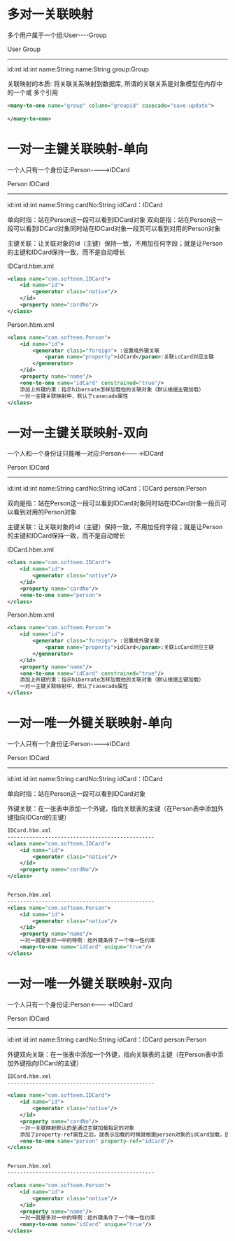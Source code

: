 # 多对一关联映射

多个用户属于一个组:User----Group

User                             Group
-----------          -----------
id:int                            id:int
name:String               name:String
group:Group

关联映射的本质:
	将关联关系映射到数据库, 所谓的关联关系是对象模型在内存中的一个或 多个引用

```xml
<many-to-one name="group" column="groupid" casecade="save-update">
		
</many-to-one>
```



# 一对一主键关联映射-单向

一个人只有一个身份证:Person---->IDCard

Person                 IDCard
-----------           -----------
id:int                     id:int
name:String        cardNo:String
idCard：IDCard


单向时指：站在Person这一段可以看到IDCard对象
双向是指：站在Person这一段可以看到IDCard对象同时站在IDCard对象一段页可以看到对用的Person对象

主键关联：让关联对象的id（主键）保持一致，不用加任何字段；就是让Person的主键和IDCard保持一致，而不是自动增长

IDCard.hbm.xml

```xml
<class name="com.softeem.IDCard">
    <id name="id">
        <generator class="native"/>
    </id>
    <property name="cardNo"/>
</class>
```

Person.hbm.xml

```xml
<class name="com.softeem.Person">
    <id name="id">
        <generator class="foreign"> :设置成外键关联
            <param name="property">idCard</param>:关联icCard对应主键
        </gennerator> 
    </id>
    <property name="name"/>
    <one-to-one name="idCard" constrained="true"/>
	添加上外键约束：指示hibernate怎样加载他的关联对象（默认根据主键加载）
	一对一主键关联映射中，默认了casecade属性
</class>
```



# 一对一主键关联映射-双向

一个人和一个身份证只能唯一对应:Person<---->IDCard

Person                IDCard
-----------       -----------
id:int                       id:int
name:String          cardNo:String
idCard：IDCard    person:Person


双向是指：站在Person这一段可以看到IDCard对象同时站在IDCard对象一段页可以看到对用的Person对象

主键关联：让关联对象的id（主键）保持一致，不用加任何字段；就是让Person的主键和IDCard保持一致，而不是自动增长

IDCard.hbm.xml

```xml
<class name="com.softeem.IDCard">
    <id name="id">
        <generator class="native"/>
    </id>
    <property name="cardNo"/>
    <one-to-one name="person">
</class>
```

Person.hbm.xml

```xml
<class name="com.softeem.Person">
    <id name="id">
        <generator class="foreign"> :设置成外键关联
            <param name="property">idCard</param>:关联icCard对应主键
        </gennerator> 
    </id>
    <property name="name"/>
    <one-to-one name="idCard" constrained="true"/>
	添加上外键约束：指示hibernate怎样加载他的关联对象（默认根据主键加载）
	一对一主键关联映射中，默认了casecade属性
</class>
```



# 一对一唯一外键关联映射-单向

一个人只有一个身份证:Person---->IDCard

Person            IDCard
-----------       -----------
id:int                   id:int
name:String       cardNo:String
idCard：IDCard

单向时指：站在Person这一段可以看到IDCard对象

外键关联：在一张表中添加一个外键，指向关联表的主键（在Person表中添加外键指向IDCard的主键）

```xml
IDCard.hbm.xml
-----------------------------------------------
<class name="com.softeem.IDCard">
    <id name="id">
        <generator class="native"/>
    </id>
    <property name="cardNo"/>
</class>


Person.hbm.xml
-----------------------------------------------
<class name="com.softeem.Person">
    <id name="id">
        <generator class="native"/>
    </id>
    <property name="name"/>
    一对一就是多对一中的特例：给外键条件了一个唯一性约束
    <many-to-one name="idCard" unique="true"/>
</class>
```



# 一对一唯一外键关联映射-双向

一个人只有一个身份证:Person<---->IDCard

Person               IDCard
-----------       -----------
id:int                   id:int
name:String       cardNo:String
idCard：IDCard    person:Person

外键双向关联：在一张表中添加一个外键，指向关联表的主键（在Person表中添加外键指向IDCard的主键）

```xml
IDCard.hbm.xml
-----------------------------------------------

<class name="com.softeem.IDCard">
    <id name="id">
        <generator class="native"/>
    </id>
    <property name="cardNo"/>
    一对一关联映射默认的是通过主键加载指定的对象
    添加了property-ref属性之后，就表示加载的时候就根据person对象的idCard加载，因为icard也是唯一的，所以实现了一对一的关联
    <one-to-one name="person" property-ref="idCard"/>
</class>


Person.hbm.xml
-----------------------------------------------

<class name="com.softeem.Person">
    <id name="id">
        <generator class="native"/>
    </id>
    <property name="name"/>
    一对一就是多对一中的特例：给外键条件了一个唯一性约束
    <many-to-one name="idCard" unique="true"/>
</class>
```

